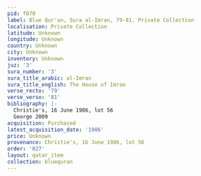 ```yaml
---
pid: f070
label: Blue Qur'an, Sura al-Imran, 79-81, Private Collection
localisation: Private Collection
latitude: Unknown
longitude: Unknown
country: Unknown
city: Unknown
inventory: Unknown
juz: '3'
sura_number: '3'
sura_title_arabic: al-Imran
sura_title_english: The House of Imran
verse_recto: '79'
verse_verso: '81'
bibliography: |-
  Christie's, 16 June 1986, lot 56
  George 2009
acquisition: Purchased
latest_acquisition_date: '1986'
price: Unknown
provenance: Christie's, 16 June 1986, lot 56
order: '027'
layout: qatar_item
collection: bluequran
---
```


